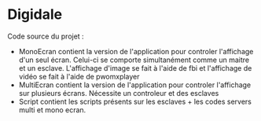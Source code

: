 # Digidale
Code source du projet :

  - MonoEcran contient la version de l'application pour controler l'affichage d'un seul écran. Celui-ci se comporte simultanément comme un maitre et un esclave. L'affichage d'image se fait à l'aide de fbi et l'affichage de vidéo se fait à l'aide de pwomxplayer
  - MultiEcran contient la version de l'application pour controler l'affichage sur plusieurs écrans. Nécessite un controleur et des esclaves
  - Script contient les scripts présents sur les esclaves + les codes servers multi et mono ecran.
